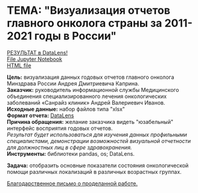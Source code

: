 # **ТЕМА: "Визуализация отчетов главного онколога страны за 2011-2021 годы в России"**
[РЕЗУЛЬТАТ в DataLens!](https://datalens.yandex/kx754azn0z7i9?tab=MY&state=d1303e7f149)  
[File Jupyter Notebook](https://github.com/IGOR-M97/Portfolio/blob/main/Onkology_Russia/Onkology_Russia_2011-2021.ipynb)  
[HTML file](https://drive.google.com/open?id=1NXTviO-pFuzCsYuHOv9e88lGMDwvbG5j&usp=drive_fs)

**Цель:** визуализация данных годовых отчетов главного онколога Минздрава России Андрея Дмитриевича Каприна.  
**Заказчик:** руководитель информационной службы Медицинского объединения специализированного лечения онкологических заболеваний «Санрайз клиник» Андрей Валериевич Иванов.  
**Исходные данные:** набор файлов типа "xlsx"  
**Формат отчета:** [DataLens](https://datalens.yandex/kx754azn0z7i9?tab=MY&state=d1303e7f149)  
**Причина обращения:** желание заказчика видеть "юзабельный" интерфейс восприятия годовых отчетов.  
*Результат будет использоваться для изучения данных профильными специалистами, демонстрации возможностей визуальной отчетности для должностных лиц в сфере здравохранения.*  
**Инструменты:** библиотеки pandas, os; DataLens.

**Задача:** отобразить основные показатели состояния онкологической помощи различных локализаций в различных возрастных группах.

[Благодарственное письмо о проделанной работе.](https://github.com/IGOR-M97/Portfolio/blob/main/Onkology_Russia/%D0%91%D0%BB%D0%B0%D0%B3%D0%BE%D0%B4%D0%B0%D1%80%D1%81%D1%82%D0%B2%D0%B5%D0%BD%D0%BD%D0%BE%D0%B5_%D0%BF%D0%B8%D1%81%D1%8C%D0%BC%D0%BE.pdf)

